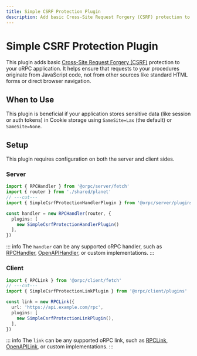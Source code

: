 ```yaml
---
title: Simple CSRF Protection Plugin
description: Add basic Cross-Site Request Forgery (CSRF) protection to your oRPC application. It helps ensure that requests to your procedures originate from JavaScript code, not from other sources like standard HTML forms or direct browser navigation.
---
```


# Simple CSRF Protection Plugin

This plugin adds basic [Cross-Site Request Forgery (CSRF)](https://developer.mozilla.org/en-US/docs/Web/Security/Practical_implementation_guides/CSRF_prevention) protection to your oRPC application. It helps ensure that requests to your procedures originate from JavaScript code, not from other sources like standard HTML forms or direct browser navigation.

## When to Use

This plugin is beneficial if your application stores sensitive data (like session or auth tokens) in Cookie storage using `SameSite=Lax` (the default) or `SameSite=None`.

## Setup

This plugin requires configuration on both the server and client sides.

### Server

```ts twoslash
import { RPCHandler } from '@orpc/server/fetch'
import { router } from './shared/planet'
// ---cut---
import { SimpleCsrfProtectionHandlerPlugin } from '@orpc/server/plugins'

const handler = new RPCHandler(router, {
  plugins: [
    new SimpleCsrfProtectionHandlerPlugin()
  ],
})
```

::: info
The `handler` can be any supported oRPC handler, such as [RPCHandler](/docs/rpc-handler), [OpenAPIHandler](/docs/openapi/openapi-handler), or custom implementations.
:::

### Client

```ts twoslash
import { RPCLink } from '@orpc/client/fetch'
// ---cut---
import { SimpleCsrfProtectionLinkPlugin } from '@orpc/client/plugins'

const link = new RPCLink({
  url: 'https://api.example.com/rpc',
  plugins: [
    new SimpleCsrfProtectionLinkPlugin(),
  ],
})
```

::: info
The `link` can be any supported oRPC link, such as [RPCLink](/docs/client/rpc-link), [OpenAPILink](/docs/openapi/client/openapi-link), or custom implementations.
:::

